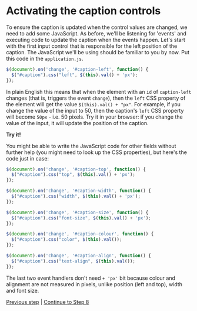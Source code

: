 # Activating the caption controls

To ensure the caption is updated when the control values are changed, we need to add some JavaScript. As before, we'll be listening for 'events' and executing code to update the caption when the events happen. Let's start with the first input control that is responsible for the left position of the caption. The JavaScript we'll be using should be familiar to you by now. Put this code in the `application.js`.

```javascript
$(document).on('change', '#caption-left', function() {
  $("#caption").css("left", $(this).val() + 'px');
});
```

In plain English this means that when the element with an `id` of `caption-left` changes (that is, triggers the event `change`), then the `left` CSS property of the element will get the value `$(this).val() + "px"`.  For example, if you change the value of the input to 50, then the caption's `left` CSS property will become `50px` - i.e. 50 pixels. Try it in your browser: if you change the value of the input, it will update the position of the caption.

**Try it!**

You might be able to write the JavaScript code for other fields without further help (you might need to look up the CSS properties), but here's the code just in case:

```javascript
$(document).on('change', '#caption-top', function() {
  $("#caption").css("top", $(this).val() + 'px');
});

$(document).on('change', '#caption-width', function() {
  $("#caption").css("width", $(this).val() + 'px');
});

$(document).on('change', '#caption-size', function() {
  $("#caption").css("font-size", $(this).val() + 'px');
});

$(document).on('change', '#caption-colour', function() {
  $("#caption").css("color", $(this).val());
});

$(document).on('change', '#caption-align', function() {
  $("#caption").css("text-align", $(this).val());
});
```

The last two event handlers don't need `+ 'px'` bit because colour and alignment are not measured in pixels, unlike position (left and top), width and font size.

[Previous step](/steps/6.md) | [Continue to Step 8](/steps/8.md)
